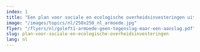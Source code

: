 ```yaml
---
index: 1
title: "Een plan voor sociale en ecologische overheidsinvesteringen uitwerken"
image: "/images/topics/nl/250x250_nl_armoede.jpg"
flyer: "/flyers/nl/goleft1-armoede-geen-tegenslag-maar-een-aanslag.pdf"
slug: plan-voor-sociale-en-ecologische-overheidsinvesteringen
lang: nl
---
```

